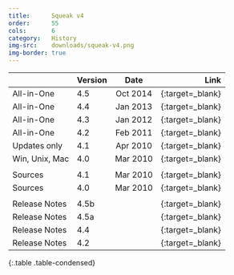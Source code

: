 ```yaml
---
title:      Squeak v4
order:      55
cols:       6
category:   History
img-src:    downloads/squeak-v4.png
img-border: true
---
```


|                | Version   | Date     | Link                                                       |
| -------------- |:--------- |:--------:| ----------------------------------------------------------:|
| All-in-One     | 4.5       | Oct 2014 | [<i class="fa fa-download"></i>][45]{:target=_blank}       |
| All-in-One     | 4.4       | Jan 2013 | [<i class="fa fa-download"></i>][44]{:target=_blank}       |
| All-in-One     | 4.3       | Jan 2012 | [<i class="fa fa-download"></i>][43]{:target=_blank}       |
| All-in-One     | 4.2       | Feb 2011 | [<i class="fa fa-download"></i>][42]{:target=_blank}       |
| Updates only   | 4.1       | Apr 2010 | [<i class="fa fa-download"></i>][41]{:target=_blank}       |
| Win, Unix, Mac | 4.0       | Mar 2010 | [<i class="fa fa-external-link"></i>][40]{:target=_blank}  |
|                |           |          |                                                            |
| Sources        | 4.1       | Mar 2010 | [<i class="fa fa-download"></i>][41s]{:target=_blank}      |
| Sources        | 4.0       | Mar 2010 | [<i class="fa fa-download"></i>][40s]{:target=_blank}      |
|                |           |          |                                                            |
| Release Notes  | 4.5b      |          | [<i class="fa fa-external-link"></i>][45b]{:target=_blank} |
| Release Notes  | 4.5a      |          | [<i class="fa fa-external-link"></i>][45a]{:target=_blank} |
| Release Notes  | 4.4       |          | [<i class="fa fa-external-link"></i>][44r]{:target=_blank} |
| Release Notes  | 4.2       |          | [<i class="fa fa-external-link"></i>][42r]{:target=_blank} |
{:.table .table-condensed}

[45]: http://ftp.squeak.org/4.5/Squeak-4.5-All-in-One.zip
[44]: http://ftp.squeak.org/4.4/Squeak-4.4-All-in-One.zip
[43]: http://ftp.squeak.org/4.3/Squeak-4.3-All-in-One.zip
[42]: http://ftp.squeak.org/4.2/Squeak-4.2-All-in-One.zip
[41]: http://ftp.squeak.org/4.1/Squeak-4.1-All-in-One.zip
[40]: http://ftp.squeak.org/4.0/
[41s]: http://ftp.squeak.org/sources_files/SqueakV41.sources.gz
[40s]: http://ftp.squeak.org/sources_files/SqueakV40.sources.gz
[45b]: http://wiki.squeak.org/squeak/6193
[45a]: http://wiki.squeak.org/squeak/6189
[44r]: http://wiki.squeak.org/squeak/6188
[42r]: http://wiki.squeak.org/squeak/6160
